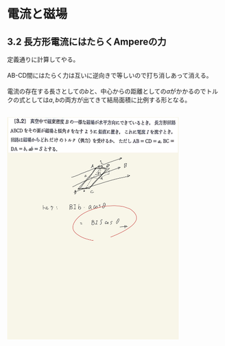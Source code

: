 <script type="text/javascript" async src="https://cdnjs.cloudflare.com/ajax/libs/mathjax/2.7.7/MathJax.js?config=TeX-MML-AM_CHTML">

</script>

<script type="text/x-mathjax-config">
 MathJax.Hub.Config({
 tex2jax: {
 inlineMath: [['$', '$'] ],
 displayMath: [ ['$$','$$'], ["\\[","\\]"] ]
 }
 });
</script>

# 電流と磁場
## 3.2 長方形電流にはたらくAmpereの力 

定義通りに計算してやる。
<br>
<br>
AB-CD間にはたらく力は互いに逆向きで等しいので打ち消しあって消える。
<br>
<br>
電流の存在する長さとしての$b$と、中心からの距離としての$a$がかかるのでトルクの式としては$a,b$の両方が出てきて結局面積に比例する形となる。
<br>
<br>

<img width="400" alt="electromagnetism-104" src="./images/ecmf-2/Electromagnetism-104.jpg">